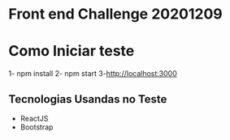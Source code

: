 <h1>Front end Challenge 20201209 <h1>

# Como Iniciar teste
1- npm install
2- npm start
3-[http://localhost:3000](http://localhost:3000)

## Tecnologias Usandas no Teste

- ReactJS
- Bootstrap


